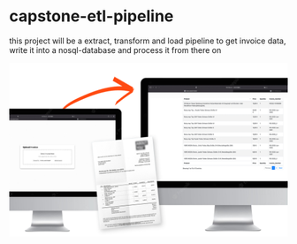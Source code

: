 # capstone-etl-pipeline
this project will be a extract, transform and load pipeline to get invoice data, write it into a nosql-database and process it from there on

![Screenshot](./images/app_mockup.png)